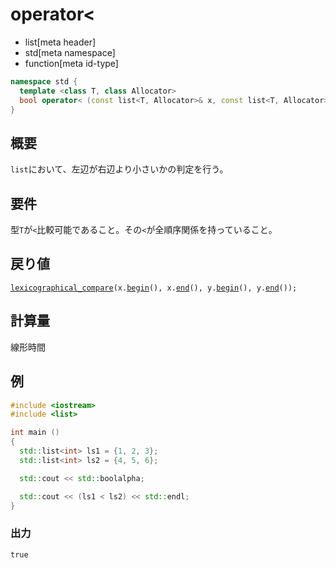 # operator<
* list[meta header]
* std[meta namespace]
* function[meta id-type]

```cpp
namespace std {
  template <class T, class Allocator>
  bool operator< (const list<T, Allocator>& x, const list<T, Allocator>& y);
}
```

## 概要
`list`において、左辺が右辺より小さいかの判定を行う。



## 要件
型`T`が`<`比較可能であること。その`<`が全順序関係を持っていること。



## 戻り値
[`lexicographical_compare`](/reference/algorithm/lexicographical_compare.md)`(x.`[`begin`](begin.md)`(), x.`[`end`](end.md)`(), y.`[`begin`](begin.md)`(), y.`[`end`](end.md)`());`


## 計算量
線形時間


## 例
```cpp
#include <iostream>
#include <list>

int main ()
{
  std::list<int> ls1 = {1, 2, 3};
  std::list<int> ls2 = {4, 5, 6};

  std::cout << std::boolalpha;

  std::cout << (ls1 < ls2) << std::endl;
}
```

### 出力
```
true
```


